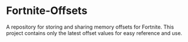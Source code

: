 # Fortnite-Offsets
A repository for storing and sharing memory offsets for Fortnite. This project contains only the latest offset values for easy reference and use.
